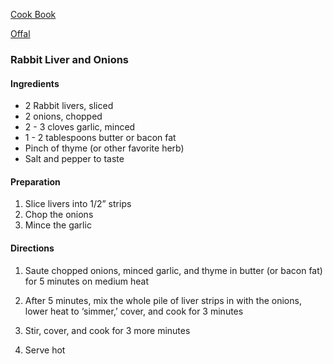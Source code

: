 [Cook Book](https://github.com/vmsmith/CookBook/blob/master/README.md)  

[Offal](https://github.com/vmsmith/CookBook/blob/master/offal.md)  

### Rabbit Liver and Onions  

#### Ingredients  

* 2 Rabbit livers, sliced    
* 2 onions, chopped  
* 2 - 3 cloves garlic, minced
* 1 - 2 tablespoons butter  or bacon fat  
* Pinch of thyme (or other favorite herb)  
* Salt and pepper to taste

#### Preparation

1. Slice livers into 1/2” strips  
2. Chop the onions  
3. Mince the garlic  

#### Directions  

1. Saute chopped onions, minced garlic, and thyme in butter (or bacon fat) for 5 minutes on medium heat  

2. After 5 minutes, mix the whole pile of liver strips in with the onions, lower heat to ‘simmer,’ cover, and cook for 3 minutes

3. Stir, cover, and cook for 3 more minutes

4. Serve hot



